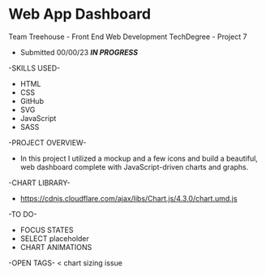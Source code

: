 # Web App Dashboard

Team Treehouse - Front End Web Development TechDegree - Project 7

  - Submitted 00/00/23 ***IN PROGRESS***

-SKILLS USED-
* HTML
* CSS
* GitHub
* SVG
* JavaScript
* SASS

-PROJECT OVERVIEW-
* In this project I utilized a mockup and a few icons and build a beautiful, web dashboard complete with JavaScript-driven charts and graphs.

-CHART LIBRARY-
* https://cdnjs.cloudflare.com/ajax/libs/Chart.js/4.3.0/chart.umd.js

-TO DO-
* FOCUS STATES
* SELECT placeholder
* CHART ANIMATIONS

-OPEN TAGS-
< chart sizing issue